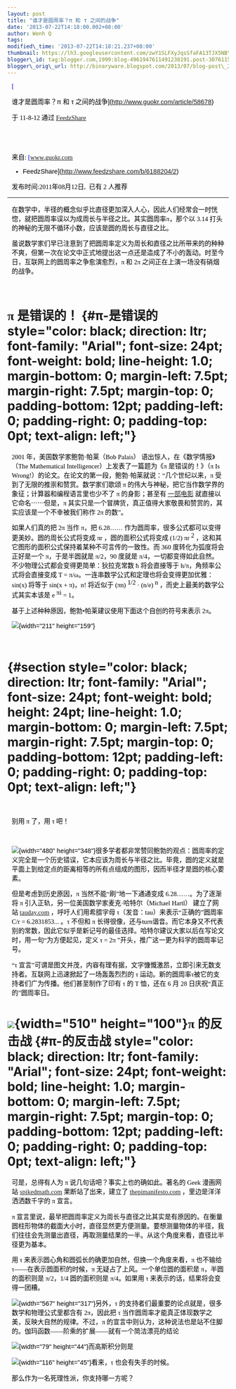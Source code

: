 ```yaml
--- 
layout: post 
title: "谁才是圆周率？π 和 τ 之间的战争" 
date: '2013-07-22T14:18:00.002+08:00' 
author: Wenh Q
tags:
modified\_time: '2013-07-22T14:18:21.237+08:00' 
thumbnail: https://lh3.googleusercontent.com/zwY1SLFXyJqsSfaFA13TJX5NB\_eked-vENRHwJbDKwsc8f2bfyYgBbn9FH6r-FG9W9X55Ai54jNMqyrNOwpG8k9cDyVG4epV7YIqTWRJLbrOEjR0rMM=s72-c
blogger\_id: tag:blogger.com,1999:blog-4961947611491238191.post-3076115018201538688
blogger\_orig\_url: http://binaryware.blogspot.com/2013/07/blog-post\_2759.html
---
```


<div
style="color: black; direction: ltr; font-family: &quot;Arial&quot;; font-size: 11pt; margin-bottom: 0; margin-left: 7.5pt; margin-right: 7.5pt; margin-top: 0; padding: 0;">

<span
style="color: #0000ee; font-family: &quot;Verdana&quot;; text-decoration: underline;">[

谁才是圆周率？π 和 τ
之间的战争](http://www.guokr.com/article/58678)</span>

</div>

<div
style="color: black; direction: ltr; font-family: &quot;Arial&quot;; font-size: 11pt; margin-bottom: 0; margin-left: 7.5pt; margin-right: 7.5pt; margin-top: 0; padding-bottom: 8pt; padding-left: 0; padding-right: 0; padding-top: 0;">

<span style="font-family: &quot;Verdana&quot;;">于 11-8-12 通过
</span><span
style="color: #0000ee; font-family: &quot;Verdana&quot;; text-decoration: underline;">[FeedzShare](http://www.feedzshare.com/)</span>

</div>

<div
style="color: black; direction: ltr; font-family: &quot;Arial&quot;; font-size: 11pt; height: 11pt; margin-bottom: 0; margin-left: 7.5pt; margin-right: 7.5pt; margin-top: 0; padding: 0;">

<span
style="color: #0000ee; font-family: &quot;Verdana&quot;; text-decoration: underline;">[](http://www.feedzshare.com/)</span>

</div>

<div
style="color: black; direction: ltr; font-family: &quot;Arial&quot;; font-size: 11pt; margin-bottom: 0; margin-left: 7.5pt; margin-right: 7.5pt; margin-top: 0; padding: 0;">

<span style="font-family: &quot;Verdana&quot;;">来自: </span><span
style="color: #0000ee; font-family: &quot;Verdana&quot;; text-decoration: underline;">[www.guokr.com
- FeedzShare](http://www.feedzshare.com/b/6188204/2)</span><span
style="font-family: &quot;Verdana&quot;;">  </span>

</div>

<div
style="color: black; direction: ltr; font-family: &quot;Arial&quot;; font-size: 11pt; margin-bottom: 0; margin-left: 7.5pt; margin-right: 7.5pt; margin-top: 0; padding: 0;">

<span
style="font-family: &quot;Verdana&quot;;">发布时间:2011年08月12日,  已有
2 人推荐</span>

</div>

------------------------------------------------------------------------

<div
style="color: black; direction: ltr; font-family: &quot;Arial&quot;; font-size: 11pt; margin-bottom: 0; margin-left: 7.5pt; margin-right: 7.5pt; margin-top: 0; padding: 0;">

<span
style="font-family: &quot;Verdana&quot;;">在数学中，半径的概念似乎比直径更加深入人心，因此人们经常会一时恍惚，就把圆周率误以为成周长与半径之比。其实圆周率π，那个以
3.14 打头的神秘的无限不循环小数，应该是圆的周长与直径之比。</span>

</div>

<div
style="color: black; direction: ltr; font-family: &quot;Arial&quot;; font-size: 11pt; margin-bottom: 0; margin-left: 7.5pt; margin-right: 7.5pt; margin-top: 0; padding-bottom: 12pt; padding-left: 0; padding-right: 0; padding-top: 0;">

<span
style="font-family: &quot;Verdana&quot;;">虽说数学家们早已注意到了把圆周率定义为周长和直径之比所带来的的种种不爽，但第一次在论文中正式地提出这一点还是造成了不小的轰动。时至今日，互联网上的圆周率之争愈演愈烈，π
和 2π 之间正在上演一场没有硝烟的战争。</span>

</div>

<span style="font-family: &quot;Verdana&quot;;">π 是错误的！</span> {#π-是错误的 style="color: black; direction: ltr; font-family: "Arial"; font-size: 24pt; font-weight: bold; line-height: 1.0; margin-bottom: 0; margin-left: 7.5pt; margin-right: 7.5pt; margin-top: 0; padding-bottom: 12pt; padding-left: 0; padding-right: 0; padding-top: 0pt; text-align: left;"}
===================================================================

<div
style="color: black; direction: ltr; font-family: &quot;Arial&quot;; font-size: 11pt; margin-bottom: 0; margin-left: 7.5pt; margin-right: 7.5pt; margin-top: 0; padding: 0;">

<span style="font-family: &quot;Verdana&quot;;">2001
年，美国数学家鲍勃·帕莱（Bob Palais） 语出惊人，在《数学情报》（The
Mathematical Intelligencer）上发表了一篇题为《π 是错误的！》（π Is
Wrong!）的论文。在论文的第一段，鲍勃·帕莱就说：“几个世纪以来，π
受到了无限的推崇和赞赏。数学家们歌颂 π
的伟大与神秘，把它当作数学界的象征；计算器和编程语言里也少不了 π
的身影；甚至有 </span><span
style="color: #0000ee; font-family: &quot;Verdana&quot;; text-decoration: underline;">[一部电影](http://movie.douban.com/subject/1295783/)</span><span
style="font-family: &quot;Verdana&quot;;"> 就直接以它命名⋯⋯但是，π
其实只是一个冒牌货，真正值得大家敬畏和赞赏的，其实应该是一个不幸被我们称作
2π 的数”。</span>

</div>

<div
style="color: black; direction: ltr; font-family: &quot;Arial&quot;; font-size: 11pt; margin-bottom: 0; margin-left: 7.5pt; margin-right: 7.5pt; margin-top: 0; padding: 0;">

<span style="font-family: &quot;Verdana&quot;;">如果人们真的把 2π 当作
π，把 6.28…… 作为圆周率，很多公式都可以变得更美妙。圆的周长公式将变成 πr
，圆的面积公式将变成 (1/2) πr </span><span
style="font-family: &quot;Verdana&quot;; vertical-align: super;">2</span><span
style="font-family: &quot;Verdana&quot;;"> ，这和其它图形的面积公式保持着某种不可言传的一致性。而
360 度转化为弧度将会正好是一个 π，于是半圆就是 π/2，90 度就是
π/4，一切都变得如此自然。不少物理公式都会变得更简单：狄拉克常数 ħ
将会直接等于 h/π，角频率公式将会直接变成 T =
π/ω。一连串数学公式和定理也将会变得更加优雅：sin(x) 将等于 sin(x +
π)，n! 将近似于 (πn) </span><span
style="font-family: &quot;Verdana&quot;; vertical-align: super;">1/2</span><span
style="font-family: &quot;Verdana&quot;;"> · (n/e) </span><span
style="font-family: &quot;Verdana&quot;; vertical-align: super;">n</span><span
style="font-family: &quot;Verdana&quot;;"> ，而史上最美的数学公式其实本该是
e </span><span
style="font-family: &quot;Verdana&quot;; vertical-align: super;">πi</span><span
style="font-family: &quot;Verdana&quot;;"> = 1。</span>

</div>

<div
style="color: black; direction: ltr; font-family: &quot;Arial&quot;; font-size: 11pt; margin-bottom: 0; margin-left: 7.5pt; margin-right: 7.5pt; margin-top: 0; padding: 0;">

<span
style="font-family: &quot;Verdana&quot;;">基于上述种种原因，鲍勃•帕莱建议使用下面这个自创的符号来表示
2π。</span>

</div>

<div
style="color: black; direction: ltr; font-family: &quot;Arial&quot;; font-size: 11pt; margin-bottom: 0; margin-left: 7.5pt; margin-right: 7.5pt; margin-top: 0; padding: 0;">

![](https://lh3.googleusercontent.com/zwY1SLFXyJqsSfaFA13TJX5NB_eked-vENRHwJbDKwsc8f2bfyYgBbn9FH6r-FG9W9X55Ai54jNMqyrNOwpG8k9cDyVG4epV7YIqTWRJLbrOEjR0rMM){width="211"
height="159"}

</div>

<div
style="color: black; direction: ltr; font-family: &quot;Arial&quot;; font-size: 11pt; height: 11pt; margin-bottom: 0; margin-left: 7.5pt; margin-right: 7.5pt; margin-top: 0; padding: 0;">

<span style="font-family: &quot;Verdana&quot;;"></span>

</div>

<span style="font-family: &quot;Verdana&quot;;"></span> {#section style="color: black; direction: ltr; font-family: "Arial"; font-size: 24pt; font-weight: bold; height: 24pt; line-height: 1.0; margin-bottom: 0; margin-left: 7.5pt; margin-right: 7.5pt; margin-top: 0; padding-bottom: 12pt; padding-left: 0; padding-right: 0; padding-top: 0pt; text-align: left;"}
=======================================================

<div
style="color: black; direction: ltr; font-family: &quot;Arial&quot;; font-size: 11pt; margin-bottom: 0; margin-left: 7.5pt; margin-right: 7.5pt; margin-top: 0; padding-bottom: 12pt; padding-left: 0; padding-right: 0; padding-top: 12pt;">

<span style="font-family: &quot;Verdana&quot;;">别用 π 了，用 τ
吧！</span>

</div>

<div
style="color: black; direction: ltr; font-family: &quot;Arial&quot;; font-size: 11pt; margin-bottom: 0; margin-left: 7.5pt; margin-right: 7.5pt; margin-top: 0; padding: 0;">

![](https://lh6.googleusercontent.com/IUKZTkePic-oNvQJcDEDnxexhD4jGzpO9Cvq14keAUa87_Q_WUGvFNYjwSfKjRSqxuElTMvyijRA0_2uAnoqU0RP74QSC-lSMDopQIgUUCOjIuKqxZA){width="480"
height="348"}<span
style="font-family: &quot;Verdana&quot;;">很多学者都非常赞同鲍勃的观点：圆周率的定义完全是一个历史错误，它本应该为周长与半径之比。毕竟，圆的定义就是平面上到给定点的距离相等的所有点组成的图形，因而半径才是圆的核心要素。</span>

</div>

<div
style="color: black; direction: ltr; font-family: &quot;Arial&quot;; font-size: 11pt; margin-bottom: 0; margin-left: 7.5pt; margin-right: 7.5pt; margin-top: 0; padding: 0;">

<span style="font-family: &quot;Verdana&quot;;">但是考虑到历史原因，π
当然不能“刷”地一下通通变成 6.28……。为了逐渐将 π
引入正轨，另一位美国数学家麦克·哈特尔（Michael Hartl） 建立了网站
</span><span
style="color: #0000ee; font-family: &quot;Verdana&quot;; text-decoration: underline;">[tauday.com](http://tauday.com/)</span><span
style="font-family: &quot;Verdana&quot;;"> ，呼吁人们用希腊字母
τ（发音：tau）来表示“正确的”圆周率 C/r = 6.2831853... 。τ 不但和 π
长得很像，还与turn谐音。而它本身又不代表别的常数，因此它似乎是新记号的最佳选择。哈特尔建议大家以后在写论文时，用一句“为方便起见，定义
τ = 2π ”开头，推广这一更为科学的圆周率记号。</span>

</div>

<div
style="color: black; direction: ltr; font-family: &quot;Arial&quot;; font-size: 11pt; margin-bottom: 0; margin-left: 7.5pt; margin-right: 7.5pt; margin-top: 0; padding: 0;">

<span style="font-family: &quot;Verdana&quot;;">“τ
宣言”可谓是图文并茂，内容有理有据，文字慷慨激昂，立即引来无数支持者。互联网上迅速掀起了一场轰轰烈烈的
τ 运动。新的圆周率τ被它的支持者们广为传播。他们甚至制作了印有 τ 的 T
恤，还在 6 月 28 日庆祝“真正的”圆周率日。</span>

</div>

![](https://lh5.googleusercontent.com/7WEfLwUJPgLpMnMo-oh-PXIMWlFcmg8mNhNarQ7Tck8HPQZ_UQ9YRiCwKcDUvlOzDnjWcTsXa7mEgfNZoB_Cp1HYuVzAKg5EtzHZvLhnzT5T5oGhLQU){width="510" height="100"}<span style="font-family: &quot;Verdana&quot;;">π 的反击战</span> {#π-的反击战 style="color: black; direction: ltr; font-family: "Arial"; font-size: 24pt; font-weight: bold; line-height: 1.0; margin-bottom: 0; margin-left: 7.5pt; margin-right: 7.5pt; margin-top: 0; padding-bottom: 12pt; padding-left: 0; padding-right: 0; padding-top: 0pt; text-align: left;"}
=====================================================================================================================================================================================================================================================

<div
style="color: black; direction: ltr; font-family: &quot;Arial&quot;; font-size: 11pt; margin-bottom: 0; margin-left: 7.5pt; margin-right: 7.5pt; margin-top: 0; padding: 0;">

<span style="font-family: &quot;Verdana&quot;;">可是，总得有人为 π
说几句话吧？事实上也的确如此。著名的 Geek 漫画网站 </span><span
style="color: #0000ee; font-family: &quot;Verdana&quot;; text-decoration: underline;">[spikedmath.com](http://spikedmath.com/)</span><span
style="font-family: &quot;Verdana&quot;;"> 果断站了出来，建立了
</span><span
style="color: #0000ee; font-family: &quot;Verdana&quot;; text-decoration: underline;">[thepimanifesto.com](http://thepimanifesto.com/)</span><span
style="font-family: &quot;Verdana&quot;;"> ，里边是洋洋洒洒数千字的 π
宣言。</span>

</div>

<div
style="color: black; direction: ltr; font-family: &quot;Arial&quot;; font-size: 11pt; margin-bottom: 0; margin-left: 7.5pt; margin-right: 7.5pt; margin-top: 0; padding: 0;">

<span style="font-family: &quot;Verdana&quot;;">π
宣言里说，最早把圆周率定义为周长与直径之比其实是有原因的。在衡量圆柱形物体的截面大小时，直径显然更方便测量。要想测量物体的半径，我们往往会先测量出直径，再取测量结果的一半。从这个角度来看，直径比半径更为基本。</span>

</div>

<div
style="color: black; direction: ltr; font-family: &quot;Arial&quot;; font-size: 11pt; margin-bottom: 0; margin-left: 7.5pt; margin-right: 7.5pt; margin-top: 0; padding: 0;">

<span style="font-family: &quot;Verdana&quot;;">用 τ
来表示圆心角和圆弧长的确更加自然，但换一个角度来看，π 也不输给
τ——在表示圆面积的时候，π 无疑占了上风。一个单位圆的面积是
π，半圆的面积则是 π/2，1/4 圆的面积则是 π/4。如果用 τ
来表示的话，结果将会变得一团糟。</span>

</div>

<div
style="color: black; direction: ltr; font-family: &quot;Arial&quot;; font-size: 11pt; margin-bottom: 0; margin-left: 7.5pt; margin-right: 7.5pt; margin-top: 0; padding: 0;">

![](https://lh4.googleusercontent.com/Ce7XWo3NIFA_Ab99yDhnkM2MbH8xcqcKc9Grw10s4_sAHlWwvfUmW3pb-4LYzB-rvJgwNN6EP9Wj8eyFSjMm5MzqFKVU7XNDhiMZ7DJ6b3AKQeGFrcs){width="567"
height="317"}<span style="font-family: &quot;Verdana&quot;;">另外，τ
的支持者们最重要的论点就是，很多数学和物理公式里都含有 2π，因此把 τ
当作圆周率才能真正体现数学之美，反映大自然的规律。不过，π
的宣言中则认为，这种说法也是站不住脚的。伽玛函数——阶乘的扩展——就有一个简洁漂亮的结论</span>

</div>

<div
style="color: black; direction: ltr; font-family: &quot;Arial&quot;; font-size: 11pt; margin-bottom: 0; margin-left: 7.5pt; margin-right: 7.5pt; margin-top: 0; padding: 0;">

![](https://lh5.googleusercontent.com/b0jmiSiFbDhTsx_5gpaxNAvh_RpLzh1kknV_LCecyuPRP_1RXqtPR_1fH0phzrpWwpWeYNDVPbZgeJm-q0IqKISZKR8iT78Hvwe5r3_QrF7Qno0zOi8){width="79"
height="44"}<span
style="font-family: &quot;Verdana&quot;;">而高斯积分则是</span>

</div>

<div
style="color: black; direction: ltr; font-family: &quot;Arial&quot;; font-size: 11pt; margin-bottom: 0; margin-left: 7.5pt; margin-right: 7.5pt; margin-top: 0; padding: 0;">

![](https://lh3.googleusercontent.com/dTB0G_qn5BHObGgfKtUe2D-hKILQNFbQFCu3lievlyT9RpW_9zH5-3zXcRXVEiNF--UvwFkee6Qgy5iAhKLndn58U4SYEosYUaKouE96lmjovl7A6YY){width="116"
height="45"}<span style="font-family: &quot;Verdana&quot;;">看来，τ
也会有失手的时候。</span>

</div>

<div
style="color: black; direction: ltr; font-family: &quot;Arial&quot;; font-size: 11pt; margin-bottom: 0; margin-left: 7.5pt; margin-right: 7.5pt; margin-top: 0; padding: 0;">

<span
style="font-family: &quot;Verdana&quot;;">那么作为一名死理性派，你支持哪一方呢？</span>

</div>

<div
style="color: black; direction: ltr; font-family: &quot;Arial&quot;; font-size: 11pt; margin-bottom: 0; margin-left: 7.5pt; margin-right: 7.5pt; margin-top: 0; padding: 0;">

<span style="font-family: &quot;Verdana&quot;;">

</span>

</div>
